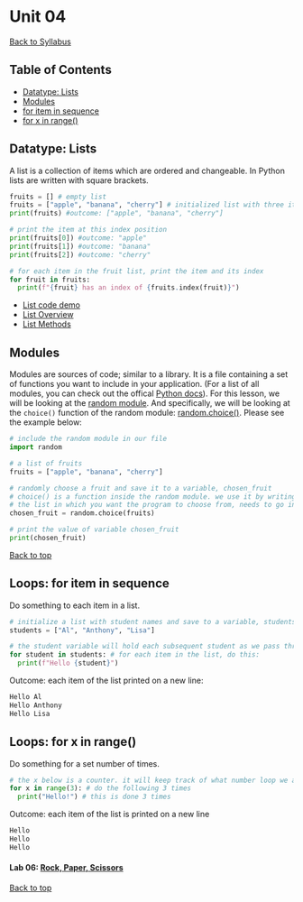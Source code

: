 # <a id="top"></a>Unit 04

[Back to Syllabus](../README.md)

## Table of Contents

- [Datatype: Lists](#lists)
- [Modules](#modules)
- [for item in sequence](#each)
- [for x in range()](#range)

## <a id="lists"></a>Datatype: Lists

A list is a collection of items which are ordered and changeable. In Python lists are written with square brackets.

```python
fruits = [] # empty list
fruits = ["apple", "banana", "cherry"] # initialized list with three items
print(fruits) #outcome: ["apple", "banana", "cherry"]

# print the item at this index position
print(fruits[0]) #outcome: "apple"
print(fruits[1]) #outcome: "banana"
print(fruits[2]) #outcome: "cherry"

# for each item in the fruit list, print the item and its index
for fruit in fruits:
  print(f"{fruit} has an index of {fruits.index(fruit)}")
```

- [List code demo](https://repl.it/@pdxadmin/lists)
- [List Overview](https://www.w3schools.com/python/python_lists.asp)
- [List Methods](https://www.w3schools.com/python/python_ref_list.asp)

## <a id="modules"></a>Modules

Modules are sources of code; similar to a library. It is a file containing a set of functions you want to include in your application. (For a list of all modules, you can check out the offical [Python docs](https://docs.python.org/3/py-modindex.html)). For this lesson, we will be looking at the [random module](https://pynative.com/python-random-module/). And specifically, we will be looking at the `choice()` function of the random module: [random.choice()](https://www.w3schools.com/python/ref_random_choice.asp). Please see the example below:

```python
# include the random module in our file
import random

# a list of fruits
fruits = ["apple", "banana", "cherry"]

# randomly choose a fruit and save it to a variable, chosen_fruit
# choice() is a function inside the random module. we use it by writing random.choice()
# the list in which you want the program to choose from, needs to go inside the parenthesis of choice()
chosen_fruit = random.choice(fruits)

# print the value of variable chosen_fruit
print(chosen_fruit)
```

[Back to top](#top)

## <a id="each"></a>Loops: for item in sequence

Do something to each item in a list.

```python
# initialize a list with student names and save to a variable, students
students = ["Al", "Anthony", "Lisa"]

# the student variable will hold each subsequent student as we pass through the students list
for student in students: # for each item in the list, do this:
  print(f"Hello {student}")
```

Outcome: each item of the list printed on a new line:

```bash
Hello Al
Hello Anthony
Hello Lisa
```

## <a id="range"></a>Loops: for x in range()

Do something for a set number of times.

```python
# the x below is a counter. it will keep track of what number loop we are on
for x in range(3): # do the following 3 times
  print("Hello!") # this is done 3 times
```

Outcome: each item of the list is printed on a new line

```bash
Hello
Hello
Hello
```

#### Lab 06: [Rock, Paper, Scissors](/programming_101/labs/rps.md)

[Back to top](#top)